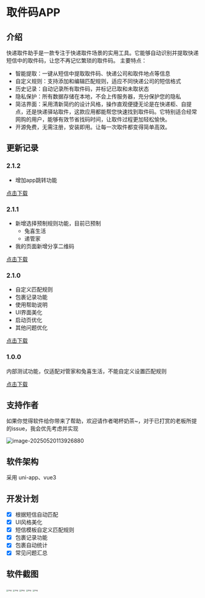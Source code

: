# 取件码APP

## 介绍
快递取件助手是一款专注于快递取件场景的实用工具。它能够自动识别并提取快递短信中的取件码，让您不再记忆繁琐的取件码。
主要特点：

- 智能提取：一键从短信中提取取件码、快递公司和取件地点等信息
- 自定义规则：支持添加和编辑匹配规则，适应不同快递公司的短信格式
- 历史记录：自动记录所有取件码，并标记已取和未取状态
- 隐私保护：所有数据存储在本地，不会上传服务器，充分保护您的隐私
- 简洁界面：采用清新简约的设计风格，操作直观便捷无论是在快递柜、自提点，还是快递驿站取件，这款应用都能帮您快速找到取件码。它特别适合经常网购的用户，能够有效节省找码时间，让取件过程更加轻松愉快。
- 开源免费，无需注册，安装即用。让每一次取件都变得简单高效。

## 更新记录

### 2.1.2

- 增加app跳转功能

[点击下载](https://gitee.com/szxio/pick-up-code-app/releases/download/2.1.2/__UNI__6D58568__20250208112739.apk)



### 2.1.1

- 新增选择预制规则功能，目前已预制
  - 兔喜生活
  - 递管家
- 我的页面新增分享二维码

[点击下载](https://gitee.com/szxio/pick-up-code-app/releases/download/2.1.1/__UNI__6D58568__20250117144718.apk)



### 2.1.0

- 自定义匹配规则
- 包裹记录功能
- 使用帮助说明
- UI界面美化
- 启动页优化
- 其他问题优化

[点击下载](https://gitee.com/szxio/pick-up-code-app/releases/download/2.1.0/__UNI__6D58568__20250114144215.apk)



### 1.0.0

内部测试功能，仅适配对管家和兔喜生活，不能自定义设置匹配规则

[点击下载](https://gitee.com/szxio/pick-up-code-app/releases/download/1.0.0/__UNI__6D58568__20250108150232.apk)



## 支持作者

如果你觉得软件给你带来了帮助，欢迎请作者喝杯奶茶~，对于已打赏的老板所提的issue，我会优先考虑并实现

![image-20250520113926880](https://szx-bucket1.oss-cn-hangzhou.aliyuncs.com/picgo/image-20250520113926880.png)





## 软件架构

采用 uni-app、vue3

## 开发计划

- [x] 根据短信自动匹配
- [x] UI风格美化
- [x] 短信模板自定义匹配规则
- [x] 包裹记录功能
- [x] 包裹自动统计
- [x] 常见问题汇总

## 软件截图

<img src="https://szx-bucket1.oss-cn-hangzhou.aliyuncs.com/picgo/73f318d8418170bfdd99f3a1ff23fa1e_compress.jpg" alt="img" style="zoom:33%;" />

<img src="https://szx-bucket1.oss-cn-hangzhou.aliyuncs.com/picgo/0cf200e6238d53b70a6e345ac1796d13_compress.jpg" alt="img" style="zoom:33%;" />

<img src="https://szx-bucket1.oss-cn-hangzhou.aliyuncs.com/picgo/0d0bb34dc030adf6095ba7270afb25a9_compress.jpg" alt="img" style="zoom:33%;" />

<img src="https://szx-bucket1.oss-cn-hangzhou.aliyuncs.com/picgo/4e36110f56e8a5a6c0bd1a88314aa863_compress.jpg" alt="img" style="zoom:33%;" />

<img src="https://szx-bucket1.oss-cn-hangzhou.aliyuncs.com/picgo/4de660a227a4f88ec6266a5f4d7e3ac9_compress.jpg" alt="img" style="zoom:33%;" />

